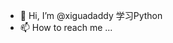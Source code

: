 - 👋 Hi, I’m @xiguadaddy
学习Python
- 📫 How to reach me ...

<!---
xiguadaddy/xiguadaddy is a ✨ special ✨ repository because its `README.md` (this file) appears on your GitHub profile.
You can click the Preview link to take a look at your changes.
--->
